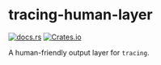 # tracing-human-layer

<a href="https://docs.rs/tracing-human-layer/latest/tracing_human_layer/"><img alt="docs.rs" src="https://img.shields.io/docsrs/tracing-human-layer"></a>
<a href="https://crates.io/crates/tracing-human-layer"><img alt="Crates.io" src="https://img.shields.io/crates/v/nix-your-shell"></a>

A human-friendly output layer for `tracing`.

